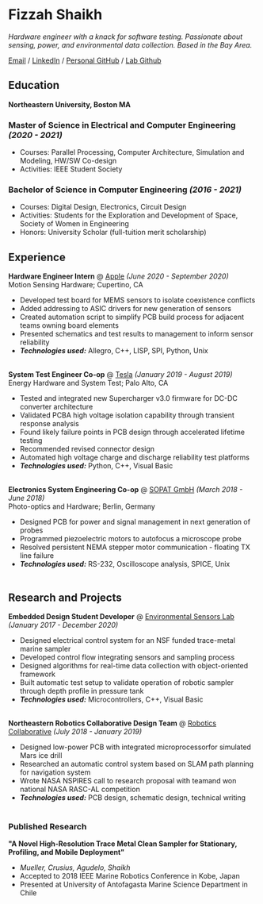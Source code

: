 # Fizzah Shaikh

_Hardware engineer with a knack for software testing. Passionate about sensing, power, and environmental data collection. Based in the Bay Area._ <br>

[Email](mailto:fizzahh98@gmail.com) / [LinkedIn](https://www.linkedin.com/in/fizzah-shaikh/) / [Personal GitHub](https://github.com/fizzshaikh/) / [Lab Github](https://github.com/envsensorslab/traceResearch)


## Education

**Northeastern University, Boston MA** <br>
### Master of Science in Electrical and Computer Engineering  _(2020 - 2021)_ <br>
  - Courses: Parallel Processing, Computer Architecture, Simulation and Modeling, HW/SW Co-design
  - Activities: IEEE Student Society
  
### Bachelor of Science in Computer Engineering               _(2016 - 2021)_ <br>
  - Courses: Digital Design, Electronics, Circuit Design
  - Activities: Students for the Exploration and Development of Space, Society of Women in Engineering
  - Honors: University Scholar (full-tuition merit scholarship)

## Experience 

**Hardware Engineer Intern** @ [Apple](https://www.apple.com/) _(June 2020 - September 2020)_ <br>
Motion Sensing Hardware; Cupertino, CA
  - Developed test board for MEMS sensors to isolate coexistence conflicts
  - Added addressing to ASIC drivers for new generation of sensors
  - Created automation script to simplify PCB build process for adjacent teams owning board elements
  - Presented schematics and test results to management to inform sensor reliability 
  - **_Technologies used:_** Allegro, C++, LISP, SPI, Python, Unix
<br><br>

**System Test Engineer Co-op** @ [Tesla](https://www.tesla.com/energy) _(January 2019 - August 2019)_ <br>
Energy Hardware and System Test; Palo Alto, CA
  - Tested and integrated new Supercharger v3.0 firmware for DC-DC converter architecture
  - Validated PCBA high voltage isolation capability through transient response analysis
  - Found likely failure points in PCB design through accelerated lifetime testing
  - Recommended revised connector design
  - Automated high voltage charge and discharge reliability test platforms
  - **_Technologies used:_** Python, C++, Visual Basic
<br><br>

**Electronics System Engineering Co-op** @ [SOPAT GmbH](https://sopat.de/en/) _(March 2018 - June 2018)_ <br>
Photo-optics and Hardware; Berlin, Germany
  - Designed PCB for power and signal management in next generation of probes
  - Programmed piezoelectric motors to autofocus a microscope probe
  - Resolved persistent NEMA stepper motor communication - floating TX line failure
  - **_Technologies used:_** RS-232, Oscilloscope analysis, SPICE, Unix
<br><br>

## Research and Projects

**Embedded Design Student Developer** @ [Environmental Sensors Lab](https://www.northeastern.edu/envsensorslab/) _(January 2017 - December 2020)_ <br>
  - Designed electrical control system for an NSF funded trace-metal marine sampler
  - Developed control flow integrating sensors and sampling process
  - Designed algorithms for real-time data collection with object-oriented framework
  - Built automatic test setup to validate operation of robotic sampler through depth profile in pressure tank
  - **_Technologies used:_** Microcontrollers, C++, Visual Basic
<br><br>

**Northeastern Robotics Collaborative Design Team** @ [Robotics Collaborative](https://www.nasa.gov/press-release/langley/the-sky-is-no-longer-the-limit-for-10-university-teams-selected-to-compete-in-nasa) _(July 2018 - January 2019)_ <br>
  - Designed low-power PCB with integrated microprocessorfor simulated Mars ice drill
  - Researched an automatic control system based on SLAM path planning for navigation system 
  - Wrote NASA NSPIRES call to research proposal with teamand won national NASA RASC-AL competition
  - **_Technologies used:_** PCB design, schematic design, technical writing
<br><br>

### Published Research
**"A Novel High-Resolution Trace Metal Clean Sampler for Stationary, Profiling, and Mobile Deployment"**
  - _Mueller, Crusius, Agudelo, Shaikh_
  - Accepted to 2018 IEEE Marine Robotics Conference in Kobe, Japan
  - Presented at University of Antofagasta Marine Science Department in Chile

